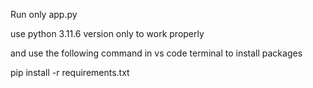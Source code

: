Run only app.py

use python 3.11.6 version only to work properly

and use the following command in vs code terminal to install packages

pip install -r requirements.txt

